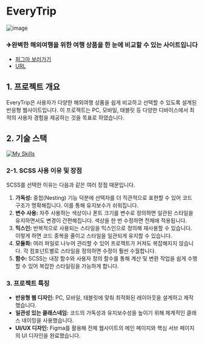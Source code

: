 # EveryTrip
![image](https://github.com/user-attachments/assets/5bfcf85b-a1de-4e0b-8728-4a65f125148f)
### ✈완벽한 해외여행을 위한 여행 상품을 한 눈에 비교할 수 있는 사이트입니다
- [피그마 보러가기](https://www.figma.com/design/M1UkdlZdAcR7yc9ncuNsMy/everytrip?node-id=0-1&m=dev&t=9hTwMRUTqlQ27etA-1)
- [URL](https://every-trip.vercel.app/)

## 1. 프로젝트 개요
EveryTrip은 사용자가 다양한 해외여행 상품을 쉽게 비교하고 선택할 수 있도록 설계된 반응형 웹사이트입니다. 
이 프로젝트는 PC, 모바일, 태블릿 등 다양한 디바이스에서 최적의 사용자 경험을 제공하는 것을 목표로 하였습니다.

## 2. 기술 스택
[![My Skills](https://skillicons.dev/icons?i=html,css,js,jquery,scss,figma)](https://skillicons.dev)
### 2-1. SCSS 사용 이유 및 장점
SCSS를 선택한 이유는 다음과 같은 여러 장점 때문입니다.

1. **가독성:** 중첩(Nesting) 기능 덕분에 선택자를 더 직관적으로 표현할 수 있어 코드 구조가 명확해집니다. 이를 통해 유지보수가 쉬워집니다.
2. **변수 사용:** 자주 사용하는 색상이나 폰트 크기를 변수로 정의하면 일관된 스타일을 유지하면서도 변경이 간편해집니다. 색상을 한 번 수정하면 전체에 적용됩니다.
3. **믹스인:** 반복적으로 사용되는 스타일을 믹스인으로 정의해 재사용할 수 있습니다. 이렇게 하면 코드 중복을 줄이고 스타일을 일관되게 유지할 수 있습니다.
4. **모듈화:** 여러 파일로 나누어 관리할 수 있어 프로젝트가 커져도 복잡해지지 않습니다. 각 컴포넌트별로 스타일을 정의하면 수정이 훨씬 수월합니다.
5. **함수:** SCSS는 내장 함수와 사용자 정의 함수를 통해 계산 및 변환 작업을 쉽게 수행할 수 있어 복잡한 스타일링을 가능하게 합니다.

### 3. 프로젝트 특징
- **반응형 웹 디자인:** PC, 모바일, 태블릿에 맞춰 최적화된 레이아웃을 설계하고 제작했습니다.
- **일관성 있는 클래스네임:** 코드의 가독성과 유지보수성을 높이기 위해 체계적인 클래스 네이밍을 사용했습니다.
- **UI/UX 디자인:** Figma를 활용해 전체 웹사이트의 메인 페이지와 핵심 서브 페이지의 UI 디자인을 완료했습니다.
